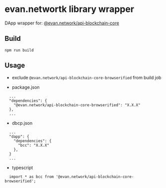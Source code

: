 # evan.networtk library wrapper

DApp wrapper for: [@evan.network/api-blockchain-core](https://github.com/evannetwork/api-blockchain-core)

## Build
```
npm run build
```


## Usage
- exclude `@evan.network/api-blockchain-core-browserified` from build job

- package.json
```
  ...
  "dependencies": {
    "@evan.network/api-blockchain-core-browserified": "X.X.X"
  },
  ...
```

- dbcp.json
```
  ...
  "dapp": {
    "dependencies": {
      "bcc": "X.X.X"
    },
  }
  ...
```

- typescript
```
  import * as bcc from '@evan.network/api-blockchain-core-browserified';
```
